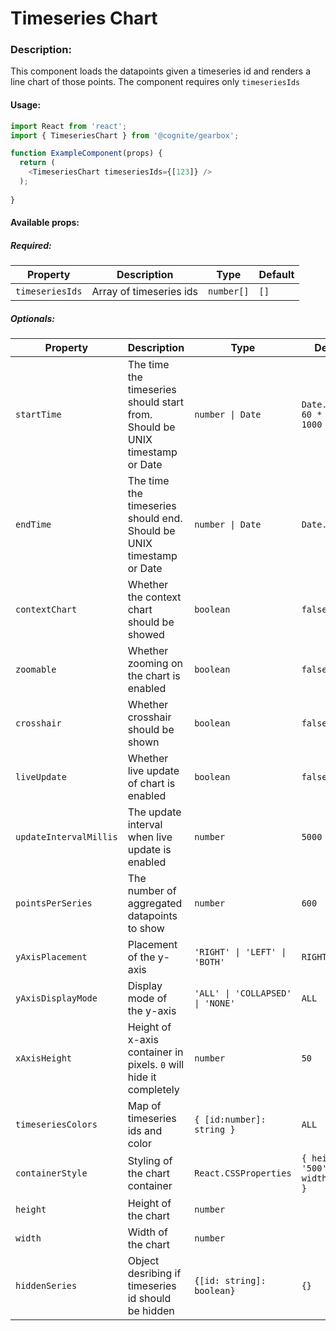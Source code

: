 # Timeseries Chart

<!-- STORY -->

### Description:

This component loads the datapoints given a timeseries id and renders a line chart of those points.
The component requires only `timeseriesIds`

#### Usage:

```typescript jsx
import React from 'react';
import { TimeseriesChart } from '@cognite/gearbox';

function ExampleComponent(props) {
  return (
    <TimeseriesChart timeseriesIds={[123]} />
  );
  
}
```

#### Available props:

##### Required:

| Property        | Description             | Type       | Default |
| --------------- | ----------------------- | ---------- | ------- |
| `timeseriesIds` | Array of timeseries ids | `number[]` | `[]`    |

##### Optionals:

| Property               | Description                                                                 | Type                             | Default                           |
| ---------------------- | ----------------------------------------------------------------------------| -------------------------------- | --------------------------------- |
| `startTime`            | The time the timeseries should start from. Should be UNIX timestamp or Date | `number \| Date`                 | `Date.now() - 60 * 60 * 1000`     |
| `endTime`              | The time the timeseries should end. Should be UNIX timestamp or Date        | `number \| Date`                 | `Date.now()`                      |
| `contextChart`         | Whether the context chart should be showed                                  | `boolean`                        | `false`                           |
| `zoomable`             | Whether zooming on the chart is enabled                                     | `boolean`                        | `false`                           |
| `crosshair`            | Whether crosshair should be shown                                           | `boolean`                        | `false`                           |
| `liveUpdate`           | Whether live update of chart is enabled                                     | `boolean`                        | `false`                           |
| `updateIntervalMillis` | The update interval when live update is enabled                             | `number`                         | `5000`                            |
| `pointsPerSeries`      | The number of aggregated datapoints to show                                 | `number`                         | `600`                             |
| `yAxisPlacement`       | Placement of the y-axis                                                     | `'RIGHT' \| 'LEFT' \| 'BOTH'`    | `RIGHT`                           |
| `yAxisDisplayMode`     | Display mode of the y-axis                                                  | `'ALL' \| 'COLLAPSED' \| 'NONE'` | `ALL`                             |
| `xAxisHeight`          | Height of x-axis container in pixels. `0` will hide it completely           | `number`                         | `50`                              |
| `timeseriesColors`     | Map of timeseries ids and color                                             | `{ [id:number]: string }`        | `ALL`                             |
| `containerStyle`       | Styling of the chart container                                              | `React.CSSProperties`            | `{ height: '500', width:'100%' }` |
| `height`               | Height of the chart                                                         | `number`                         |                                   |
| `width`                | Width of the chart                                                          | `number`                         |                                   |
| `hiddenSeries`         | Object desribing if timeseries id should be hidden                          | `{[id: string]: boolean}`        | `{}`                              |
